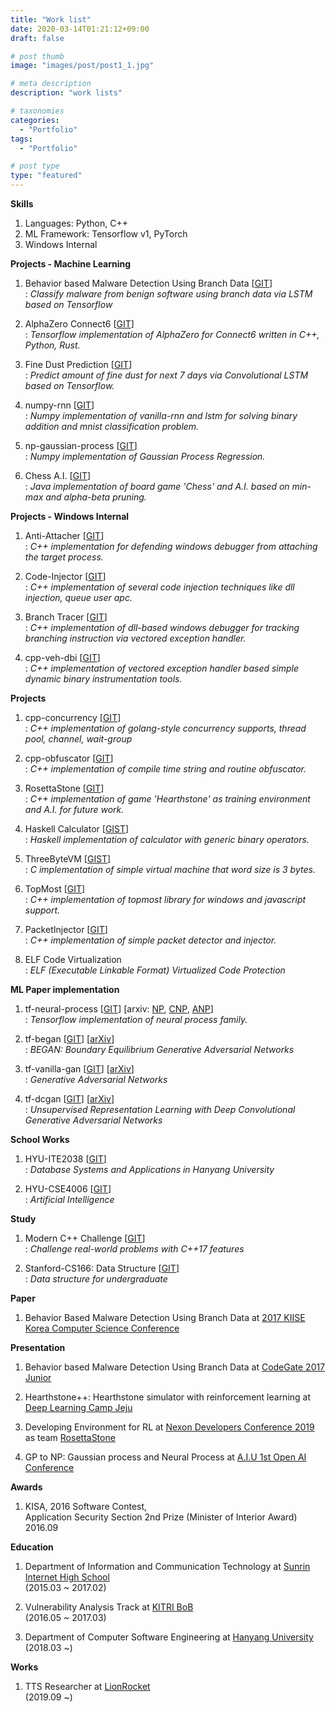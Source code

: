 ```yaml
---
title: "Work list"
date: 2020-03-14T01:21:12+09:00
draft: false

# post thumb
image: "images/post/post1_1.jpg"

# meta description
description: "work lists"

# taxonomies
categories: 
  - "Portfolio"
tags:
  - "Portfolio"

# post type
type: "featured"
---
```



**Skills**
1. Languages: Python, C++
2. ML Framework: Tensorflow v1, PyTorch
3. Windows Internal

**Projects - Machine Learning**
1. Behavior based Malware Detection Using Branch Data [[GIT](https://github.com/revsic/tf-branch-malware)] \
: *Classify malware from benign software using branch data via LSTM based on Tensorflow*

2. AlphaZero Connect6 [[GIT](https://github.com/revsic/AlphaZero-Connect6)] \
: *Tensorflow implementation of AlphaZero for Connect6 written in C++, Python, Rust.*

3. Fine Dust Prediction [[GIT](https://github.com/revsic/FineDustPrediction)] \
: *Predict amount of fine dust for next 7 days via Convolutional LSTM based on Tensorflow.*

4. numpy-rnn [[GIT](https://github.com/revsic/numpy-rnn)] \
: *Numpy implementation of vanilla-rnn and lstm for solving binary addition and mnist classification problem.*

5. np-gaussian-process [[GIT](https://github.com/revsic/np-gaussian-process)] \
: *Numpy implementation of Gaussian Process Regression.*

6. Chess A.I. [[GIT](https://github.com/revsic/chess-ai)] \
: *Java implementation of board game 'Chess' and A.I. based on min-max and alpha-beta pruning.*

**Projects - Windows Internal**
1. Anti-Attacher [[GIT](https://github.com/revsic/AntiDebugging)] \
: *C++ implementation for defending windows debugger from attaching the target process.*

2. Code-Injector [[GIT](https://github.com/revsic/CodeInjection)] \
: *C++ implementation of several code injection techniques like dll injection, queue user apc.*

3. Branch Tracer [[GIT](https://github.com/revsic/BranchTracer)] \
: *C++ implementation of dll-based windows debugger for tracking branching instruction via vectored exception handler.*

4. cpp-veh-dbi [[GIT](https://github.com/revsic/cpp-veh-dbi)] \
: *C++ implementation of vectored exception handler based simple dynamic binary instrumentation tools.*

**Projects**
1. cpp-concurrency [[GIT](https://github.com/revsic/cpp-concurrency)] \
: *C++ implementation of golang-style concurrency supports, thread pool, channel, wait-group*

2. cpp-obfuscator [[GIT](https://github.com/revsic/cpp-obfuscator)] \
: *C++ implementation of compile time string and routine obfuscator.*

3. RosettaStone [[GIT](https://github.com/utilForever/RosettaStone)] \
: *C++ implementation of game 'Hearthstone' as training environment and A.I. for future work.*

4. Haskell Calculator [[GIST](https://gist.github.com/revsic/d005c401dcb3d8a3e50e62357a1ed07f)] \
: *Haskell implementation of calculator with generic binary operators.*

5. ThreeByteVM [[GIST](https://gist.github.com/revsic/a3c56c5b6a7048bdfae5c3e8ac46aaa4)] \
: *C implementation of simple virtual machine that word size is 3 bytes.*

6. TopMost [[GIT](https://github.com/revsic/TopMost)] \
: *C++ implementation of topmost library for windows and javascript support.*

7. PacketInjector [[GIT](https://github.com/revsic/PacketInjector)] \
: *C++ implementation of simple packet detector and injector.*

8. ELF Code Virtualization \
: *ELF (Executable Linkable Format) Virtualized Code Protection*

**ML Paper implementation**
1. tf-neural-process [[GIT](https://github.com/revsic/tf-neural-process)] [arxiv: [NP](https://arxiv.org/abs/1807.01622), [CNP](https://arxiv.org/abs/1807.01613), [ANP](https://arxiv.org/abs/1901.05761)] \
: *Tensorflow implementation of neural process family.*

2. tf-began [[GIT](https://github.com/revsic/tf-began)] [[arXiv](https://arxiv.org/abs/1703.10717)] \
: *BEGAN: Boundary Equilibrium Generative Adversarial Networks*

3. tf-vanilla-gan [[GIT](https://github.com/revsic/tf-vanilla-gan)] [[arXiv](https://arxiv.org/pdf/1406.2661.pdf)] \
: *Generative Adversarial Networks*

4. tf-dcgan [[GIT](https://github.com/revsic/tf-dcgan)] [[arXiv](https://arxiv.org/abs/1511.06434)] \
: *Unsupervised Representation Learning with Deep Convolutional Generative Adversarial Networks*

**School Works**
1. HYU-ITE2038 [[GIT](https://github.com/revsic/HYU-ITE2038)] \
: *Database Systems and Applications in Hanyang University*

2. HYU-CSE4006 [[GIT](https://github.com/revsic/HYU-CSE4007)] \
: *Artificial Intelligence*

**Study**
1. Modern C++ Challenge [[GIT](https://github.com/revsic/ModernCppChallengeStudy)] \
: *Challenge real-world problems with C++17 features*

2. Stanford-CS166: Data Structure [[GIT](https://github.com/revsic/Stanford-CS166)] \
: *Data structure for undergraduate*

**Paper**
1. Behavior Based Malware Detection Using Branch Data at [2017 KIISE Korea Computer Science Conference](https://www.kiise.or.kr/)

**Presentation**
1. Behavior based Malware Detection Using Branch Data at [CodeGate 2017 Junior](https://www.codegate.org/)

2. Hearthstone++: Hearthstone simulator with reinforcement learning at [Deep Learning Camp Jeju](http://jeju.dlcamp.org/2018/)

3. Developing Environment for RL at [Nexon Developers Conference 2019](https://ndc.nexon.com/main) as team [RosettaStone](https://github.com/utilForever/RosettaStone)

4. GP to NP: Gaussian process and Neural Process at [A.I.U 1st Open AI Conference](https://festa.io/events/288)

**Awards**
1. KISA, 2016 Software Contest, \
Application Security Section 2nd Prize (Minister of Interior Award)
2016.09

**Education**
1. Department of Information and Communication Technology at [Sunrin Internet High School](http://sunrint.hs.kr/) \
(2015.03 ~ 2017.02)

2. Vulnerability Analysis Track at [KITRI BoB](https://www.kitribob.kr/) \
(2016.05 ~ 2017.03)

3. Department of Computer Software Engineering at [Hanyang University](https://www.hanyang.ac.kr/) \
(2018.03 ~)

**Works**
1. TTS Researcher at [LionRocket](https://lionrocket.ai) \
(2019.09 ~)
